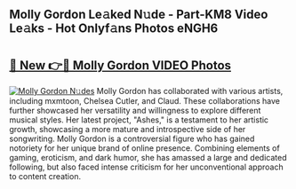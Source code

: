 ## Molly Gordon Le𝚊ked N𝚞de - Part-KM8 Video Le𝚊ks - Hot Onlyf𝚊ns Photos eNGH6

# <h2><a href="http://ab42978.deff.icu/?id=Molly+Gordon">🔗 New 👉🔴 Molly Gordon VIDEO Photos</a></h2>

[![Molly Gordon N𝚞des](https://i.imgur.com/rIISA9y.gif)](http://ab42978.deff.icu/?id=Molly+Gordon)
Molly Gordon has collaborated with various artists, including mxmtoon, Chelsea Cutler, and Claud. These collaborations have further showcased her versatility and willingness to explore different musical styles. Her latest project, "Ashes," is a testament to her artistic growth, showcasing a more mature and introspective side of her songwriting. Molly Gordon is a controversial figure who has gained notoriety for her unique brand of online presence. Combining elements of gaming, eroticism, and dark humor, she has amassed a large and dedicated following, but also faced intense criticism for her unconventional approach to content creation.
